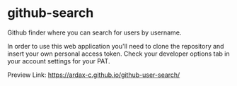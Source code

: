 # github-search

Github finder where you can search for users by username.

In order to use this web application you'll need to clone the repository
and insert your own personal access token. Check your developer options
tab in your account settings for your PAT.

Preview Link: https://ardax-c.github.io/github-user-search/
